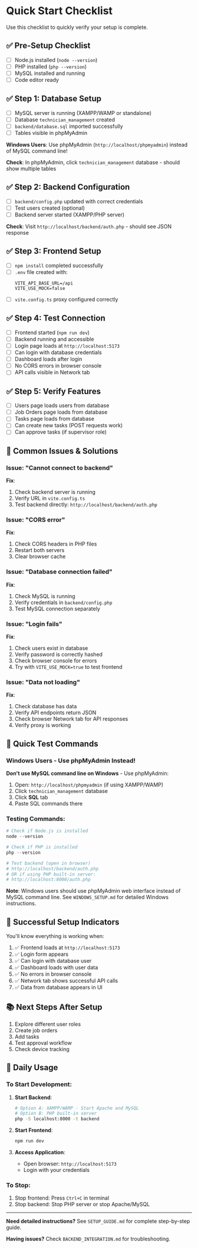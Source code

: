 # Quick Start Checklist

Use this checklist to quickly verify your setup is complete.

## ✅ Pre-Setup Checklist

- [ ] Node.js installed (`node --version`)
- [ ] PHP installed (`php --version`)
- [ ] MySQL installed and running
- [ ] Code editor ready

## ✅ Step 1: Database Setup

- [ ] MySQL server is running (XAMPP/WAMP or standalone)
- [ ] Database `technician_management` created
- [ ] `backend/database.sql` imported successfully
- [ ] Tables visible in phpMyAdmin

**Windows Users**: Use phpMyAdmin (`http://localhost/phpmyadmin`) instead of MySQL command line!

**Check**: In phpMyAdmin, click `technician_management` database - should show multiple tables

## ✅ Step 2: Backend Configuration

- [ ] `backend/config.php` updated with correct credentials
- [ ] Test users created (optional)
- [ ] Backend server started (XAMPP/PHP server)

**Check**: Visit `http://localhost/backend/auth.php` - should see JSON response

## ✅ Step 3: Frontend Setup

- [ ] `npm install` completed successfully
- [ ] `.env` file created with:
  ```env
  VITE_API_BASE_URL=/api
  VITE_USE_MOCK=false
  ```
- [ ] `vite.config.ts` proxy configured correctly

## ✅ Step 4: Test Connection

- [ ] Frontend started (`npm run dev`)
- [ ] Backend running and accessible
- [ ] Login page loads at `http://localhost:5173`
- [ ] Can login with database credentials
- [ ] Dashboard loads after login
- [ ] No CORS errors in browser console
- [ ] API calls visible in Network tab

## ✅ Step 5: Verify Features

- [ ] Users page loads users from database
- [ ] Job Orders page loads from database
- [ ] Tasks page loads from database
- [ ] Can create new tasks (POST requests work)
- [ ] Can approve tasks (if supervisor role)

## 🐛 Common Issues & Solutions

### Issue: "Cannot connect to backend"
**Fix**: 
1. Check backend server is running
2. Verify URL in `vite.config.ts`
3. Test backend directly: `http://localhost/backend/auth.php`

### Issue: "CORS error"
**Fix**:
1. Check CORS headers in PHP files
2. Restart both servers
3. Clear browser cache

### Issue: "Database connection failed"
**Fix**:
1. Check MySQL is running
2. Verify credentials in `backend/config.php`
3. Test MySQL connection separately

### Issue: "Login fails"
**Fix**:
1. Check users exist in database
2. Verify password is correctly hashed
3. Check browser console for errors
4. Try with `VITE_USE_MOCK=true` to test frontend

### Issue: "Data not loading"
**Fix**:
1. Check database has data
2. Verify API endpoints return JSON
3. Check browser Network tab for API responses
4. Verify proxy is working

## 📝 Quick Test Commands

### Windows Users - Use phpMyAdmin Instead!

**Don't use MySQL command line on Windows** - Use phpMyAdmin:
1. Open: `http://localhost/phpmyadmin` (if using XAMPP/WAMP)
2. Click `technician_management` database
3. Click **SQL** tab
4. Paste SQL commands there

### Testing Commands:

```powershell
# Check if Node.js is installed
node --version

# Check if PHP is installed
php --version

# Test backend (open in browser)
# http://localhost/backend/auth.php
# OR if using PHP built-in server:
# http://localhost:8000/auth.php
```

**Note**: Windows users should use phpMyAdmin web interface instead of MySQL command line. See `WINDOWS_SETUP.md` for detailed Windows instructions.

## 🎯 Successful Setup Indicators

You'll know everything is working when:

1. ✅ Frontend loads at `http://localhost:5173`
2. ✅ Login form appears
3. ✅ Can login with database user
4. ✅ Dashboard loads with user data
5. ✅ No errors in browser console
6. ✅ Network tab shows successful API calls
7. ✅ Data from database appears in UI

## 📚 Next Steps After Setup

1. Explore different user roles
2. Create job orders
3. Add tasks
4. Test approval workflow
5. Check device tracking

## 🔄 Daily Usage

### To Start Development:

1. **Start Backend**:
   ```bash
   # Option A: XAMPP/WAMP - Start Apache and MySQL
   # Option B: PHP built-in server
   php -S localhost:8000 -t backend
   ```

2. **Start Frontend**:
   ```bash
   npm run dev
   ```

3. **Access Application**:
   - Open browser: `http://localhost:5173`
   - Login with your credentials

### To Stop:

1. Stop frontend: Press `Ctrl+C` in terminal
2. Stop backend: Stop PHP server or stop Apache/MySQL

---

**Need detailed instructions?** See `SETUP_GUIDE.md` for complete step-by-step guide.

**Having issues?** Check `BACKEND_INTEGRATION.md` for troubleshooting.

